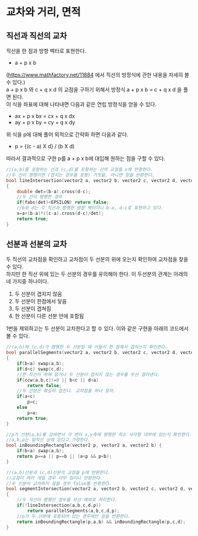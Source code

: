 # 교차와 거리, 면적 
## 직선과 직선의 교차 
직선을 한 점과 방향 벡터로 표현한다.  
- a + p x b  

(https://www.mathfactory.net/11884 에서 직선의 방정식에 관한 내용을 자세히 볼 수 있다.)   
a + p x b 와 c + q x d 의 교점을 구하기 위해서 방정식 a + p x b = c + q x d 을 풀면 된다.  
이 식을 좌표에 대해 나타내면 다음과 같은 연립 방정식을 얻을 수 있다.  
- ax + p x bx = cx + q x dx
- ay + p x by = cy + q x dy

위 식을 p에 대해 풀어 외적으로 간략화 하면 다음과 같다.  
- p = {(c - a) X d} / (b X d)

따라서 결과적으로 구한 p를 a + p x b에 대입해 원하는 점을 구할 수 있다.  
```c++
//(a,b)를 포함하는 선과 (c,d)를 포함하는 선의 교점을 x에 반환한다. 
//두 선이 평행이면 (겹치는 경우를 포함) 거짓을, 아니면 참을 반환한다.
bool lineIntersection(vector2 a, vector2 b, vector2 c, vector2 d, vector2& x)
{
    double det=(b-a).cross(d-c);
    //두 선이 평행한 경우 
    if(fabs(det)<EPSILON) return false;
    //b와 d는 각 직선과 평행한 방향 벡터이니 b-a, d-c로 표현하고 있다.  
    x=a+(b-a)*((c-a).cross(d-c)/det);
    return true;
}
```
## 선분과 선분의 교차 
두 직선의 교차점을 확인하고 교차점이 두 선분의 위에 오는지 확인하여 교차점을 찾을 수 있다.  
하지만 한 직선 위에 있는 두 선분의 경우를 유의해야 한다. 이 두선분의 관계는 아래의 네 가지중 하나이다.  
1. 두 선분이 겹치지 않음  
2. 두 선분이 한점에서 닿음  
3. 두 선분이 겹쳐짐  
4. 한 선분이 다른 선분 안에 포함됨  

1번을 제외하고는 두 선분이 교차한다고 할 수 있다. 이와 같은 구현을 아래의 코드에서 볼 수 있다.  
```c++
//(a,b)와 (c,d)가 평행한 두 선분일 때 이들이 한 점에서 겹치는지 확인한다. 
bool parallelSegments(vector2 a, vector2 b, vector2 c, vector2 d, vector2& p)
{
    if(b<a) swap(a,b);
    if(d<c) swap(c,d);
    //한 직선이 위에 없거나 두 선분이 겹치지 않는 경우를 우선 걸러낸다. 
    if(ccw(a,b,c)!=0 || b<c || d<a) 
        return false;
    //두 선분은 확실히 겹친다. 교차점을 하나 찾자.
    if(a<c) 
        p=c;
    else
        p=a;
    return true;
}

//p가 선분(a,b)를 감싸면서 각 변이 x,y축에 평행한 최소 사각형 내부에 있는지 확인한다. 
//a,b,p는 일직선 상에 있다고 가정한다. 
bool inBoundingRectangle(vector2 p, vector2 a, vector2 b) {
    if(b<a) swap(a,b);
    return p==a || p==b || (a<p && p<b);
}

//(a,b)선분과 (c,d)선분의 교점을 p에 반환한다.
//교점이 여러 개일 경우 아무 점이나 반환한다. 
//두 선분이 교차하지 않을 경우 false를 반환한다. 
bool segmentIntersection(vector2 a, vector2 b, vector2 c, vector2 d, vector2& p)
{
    //두 직선이 평행인 경우를 우선 예외로 처리한다.
    if(!lineIntersection(a,b,c,d,p))
        return parallelSegments(a,b,c,d,p);
    //p가 두 선분에 포함되어 있는 경우에만 참을 반환한다.
    return inBoundingRectangle(p,a,b) && inBoundingRectangle(p,c,d);
}
```
